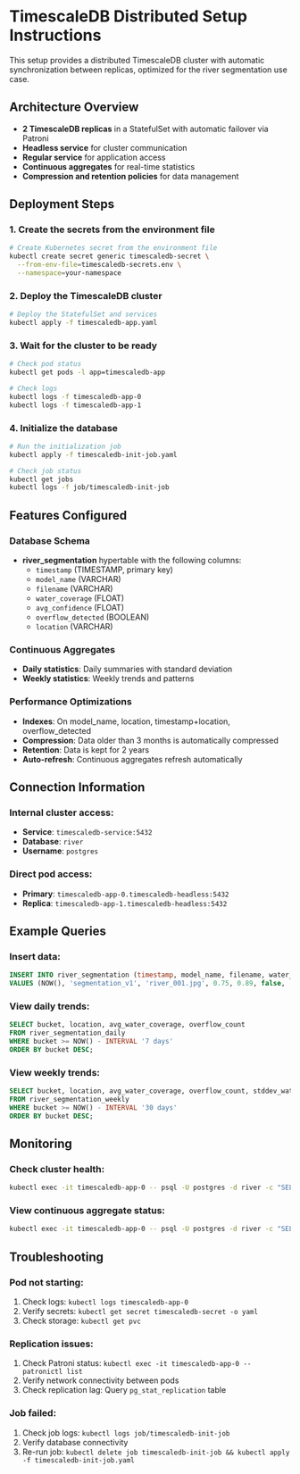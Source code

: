 # TimescaleDB Distributed Setup Instructions

This setup provides a distributed TimescaleDB cluster with automatic synchronization between replicas, optimized for the river segmentation use case.

## Architecture Overview

- **2 TimescaleDB replicas** in a StatefulSet with automatic failover via Patroni
- **Headless service** for cluster communication
- **Regular service** for application access
- **Continuous aggregates** for real-time statistics
- **Compression and retention policies** for data management

## Deployment Steps

### 1. Create the secrets from the environment file

```bash
# Create Kubernetes secret from the environment file
kubectl create secret generic timescaledb-secret \
  --from-env-file=timescaledb-secrets.env \
  --namespace=your-namespace
```

### 2. Deploy the TimescaleDB cluster

```bash
# Deploy the StatefulSet and services
kubectl apply -f timescaledb-app.yaml
```

### 3. Wait for the cluster to be ready

```bash
# Check pod status
kubectl get pods -l app=timescaledb-app

# Check logs
kubectl logs -f timescaledb-app-0
kubectl logs -f timescaledb-app-1
```

### 4. Initialize the database

```bash
# Run the initialization job
kubectl apply -f timescaledb-init-job.yaml

# Check job status
kubectl get jobs
kubectl logs -f job/timescaledb-init-job
```

## Features Configured

### Database Schema

- **river_segmentation** hypertable with the following columns:
  - `timestamp` (TIMESTAMP, primary key)
  - `model_name` (VARCHAR)
  - `filename` (VARCHAR)
  - `water_coverage` (FLOAT)
  - `avg_confidence` (FLOAT)
  - `overflow_detected` (BOOLEAN)
  - `location` (VARCHAR)

### Continuous Aggregates

- **Daily statistics**: Daily summaries with standard deviation
- **Weekly statistics**: Weekly trends and patterns

### Performance Optimizations

- **Indexes**: On model_name, location, timestamp+location, overflow_detected
- **Compression**: Data older than 3 months is automatically compressed
- **Retention**: Data is kept for 2 years
- **Auto-refresh**: Continuous aggregates refresh automatically

## Connection Information

### Internal cluster access:

- **Service**: `timescaledb-service:5432`
- **Database**: `river`
- **Username**: `postgres`

### Direct pod access:

- **Primary**: `timescaledb-app-0.timescaledb-headless:5432`
- **Replica**: `timescaledb-app-1.timescaledb-headless:5432`

## Example Queries

### Insert data:

```sql
INSERT INTO river_segmentation (timestamp, model_name, filename, water_coverage, avg_confidence, overflow_detected, location)
VALUES (NOW(), 'segmentation_v1', 'river_001.jpg', 0.75, 0.89, false, 'River Point A');
```

### View daily trends:

```sql
SELECT bucket, location, avg_water_coverage, overflow_count
FROM river_segmentation_daily
WHERE bucket >= NOW() - INTERVAL '7 days'
ORDER BY bucket DESC;
```

### View weekly trends:

```sql
SELECT bucket, location, avg_water_coverage, overflow_count, stddev_water_coverage
FROM river_segmentation_weekly
WHERE bucket >= NOW() - INTERVAL '30 days'
ORDER BY bucket DESC;
```

## Monitoring

### Check cluster health:

```bash
kubectl exec -it timescaledb-app-0 -- psql -U postgres -d river -c "SELECT * FROM pg_stat_replication;"
```

### View continuous aggregate status:

```bash
kubectl exec -it timescaledb-app-0 -- psql -U postgres -d river -c "SELECT * FROM timescaledb_information.continuous_aggregates;"
```

## Troubleshooting

### Pod not starting:

1. Check logs: `kubectl logs timescaledb-app-0`
2. Verify secrets: `kubectl get secret timescaledb-secret -o yaml`
3. Check storage: `kubectl get pvc`

### Replication issues:

1. Check Patroni status: `kubectl exec -it timescaledb-app-0 -- patronictl list`
2. Verify network connectivity between pods
3. Check replication lag: Query `pg_stat_replication` table

### Job failed:

1. Check job logs: `kubectl logs job/timescaledb-init-job`
2. Verify database connectivity
3. Re-run job: `kubectl delete job timescaledb-init-job && kubectl apply -f timescaledb-init-job.yaml`
